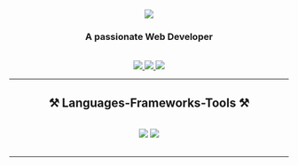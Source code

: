 <h1 align="center">
    <img src="https://readme-typing-svg.herokuapp.com/?font=Righteous&size=35&center=true&vCenter=true&width=500&height=70&duration=4000&lines=Hi+There!+👋;+I'm+Daryl+Sumabal!;" />
</h1>

<h3 align="center">A passionate Web Developer</h3>

<br/>
 
<div align="center"> 
  <a href="https://mail.google.com/mail/u/0/#inbox?compose=GTvVlcRwPkWsXWMmDSjTTXZQCDwdwhpjnFpVNtfJDqWCSBBqLrQtWVWMMvkxLBbnDXhVDqSjVmtlZ" target="_blank">
    <img src="https://img.shields.io/badge/Gmail-333333?style=for-the-badge&logo=gmail&logoColor=red" />
  </a>
  <a href="https://www.linkedin.com/in/daryl-sumabal-11b5b6265/" target="_blank">
    <img src="https://img.shields.io/badge/LinkedIn-0077B5?style=for-the-badge&logo=linkedin&logoColor=white" target="_blank" />
  </a>
  <a href="https://portfolio-daryl.vercel.app/" target="_blank">
     <img src="https://img.shields.io/badge/Portfolio-FF5722?style=for-the-badge&logo=todoist&logoColor=white" target="_blank" /> <!-- sqlite, safari, google-chrome are other good icon options -->
  </a>
</div>

 <hr/>
 
<h2 align="center">⚒️ Languages-Frameworks-Tools ⚒️</h2>
<br/>
<div align="center">
    <img src="https://skillicons.dev/icons?i=react,redux,html,css,tailwind,sass,bootstrap,mui,vscode,github,git,photoshop" />
    <img src="https://skillicons.dev/icons?i=nodejs,javascript,typescript,mysql,laravel,postman" /><br>
</div>

<br/>
<hr/>


<br/><br/>



